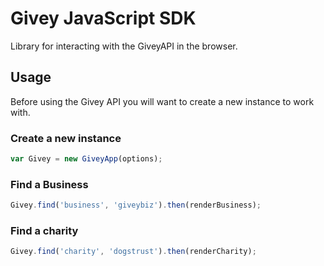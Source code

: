 # Givey JavaScript SDK

Library for interacting with the GiveyAPI in the browser.


## Usage

Before using the Givey API you will want to create a new instance to work with.


### Create a new instance

``` js
var Givey = new GiveyApp(options);
```


### Find a Business

``` js
Givey.find('business', 'giveybiz').then(renderBusiness);
```


### Find a charity

``` js
Givey.find('charity', 'dogstrust').then(renderCharity);
```
